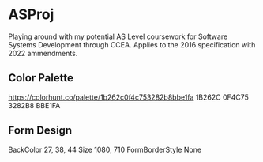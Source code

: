 # ASProj
Playing around with my potential AS Level coursework for Software Systems Development through CCEA. Applies to the 2016 specification with 2022 ammendments.

## Color Palette
https://colorhunt.co/palette/1b262c0f4c753282b8bbe1fa
1B262C
0F4C75
3282B8
BBE1FA

## Form Design
BackColor 27, 38, 44
Size 1080, 710
FormBorderStyle None